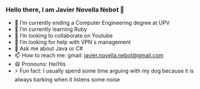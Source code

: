 ### Hello there, I am Javier Novella Nebot 👋

- 🔭 I’m currently ending a Computer Engineering degree at UPV
- 🌱 I’m currently learning Ruby
- 👯 I’m looking to collaborate on Youtube
- 🤔 I’m looking for help with VPN´s management
- 💬 Ask me about Java or C#
- 📫 How to reach me: gmail: javier.novella.nebot@gmail.com
- 😄 Pronouns: He/His
- ⚡ Fun fact: I usually spend some time arguing with my dog because it is always barking when it listens some noise 

